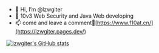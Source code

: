 - 👋 Hi, I’m @lzwgiter
- 👀 10v3 Web Security and Java Web developing
- 📫 come and leave a comment👋[https://www.f10at.cn/](https://lzwgiter.pages.dev/)

[![lzwgiter's GitHub stats](https://github-readme-stats.vercel.app/api?username=lzwgiter&show_icons=true&theme=tokyonight)](https://github.com/anuraghazra/github-readme-stats)
<!---
lzwgiter/lzwgiter is a ✨ special ✨ repository because its `README.md` (this file) appears on your GitHub profile.
You can click the Preview link to take a look at your changes.
--->

